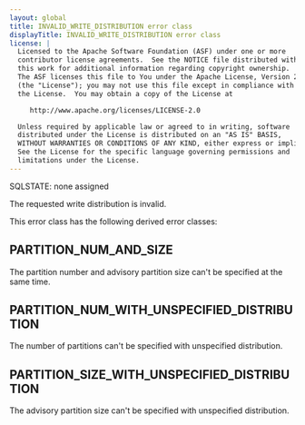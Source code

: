 ```yaml
---
layout: global
title: INVALID_WRITE_DISTRIBUTION error class
displayTitle: INVALID_WRITE_DISTRIBUTION error class
license: |
  Licensed to the Apache Software Foundation (ASF) under one or more
  contributor license agreements.  See the NOTICE file distributed with
  this work for additional information regarding copyright ownership.
  The ASF licenses this file to You under the Apache License, Version 2.0
  (the "License"); you may not use this file except in compliance with
  the License.  You may obtain a copy of the License at

     http://www.apache.org/licenses/LICENSE-2.0

  Unless required by applicable law or agreed to in writing, software
  distributed under the License is distributed on an "AS IS" BASIS,
  WITHOUT WARRANTIES OR CONDITIONS OF ANY KIND, either express or implied.
  See the License for the specific language governing permissions and
  limitations under the License.
---
```


SQLSTATE: none assigned

The requested write distribution is invalid.

This error class has the following derived error classes:

## PARTITION_NUM_AND_SIZE

The partition number and advisory partition size can't be specified at the same time.

## PARTITION_NUM_WITH_UNSPECIFIED_DISTRIBUTION

The number of partitions can't be specified with unspecified distribution.

## PARTITION_SIZE_WITH_UNSPECIFIED_DISTRIBUTION

The advisory partition size can't be specified with unspecified distribution.


